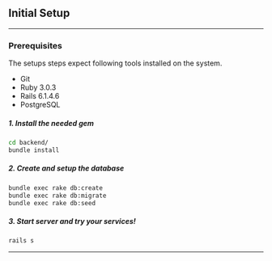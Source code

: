 ## Initial Setup

---
### Prerequisites

The setups steps expect following tools installed on the system.

- Git
- Ruby 3.0.3
- Rails 6.1.4.6
- PostgreSQL

##### 1. Install the needed gem

```bash
cd backend/
bundle install
```

##### 2. Create and setup the database

```bash
bundle exec rake db:create
bundle exec rake db:migrate
bundle exec rake db:seed
```

##### 3. Start server and try your services!

```bash
rails s
```
---

